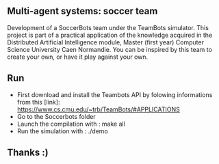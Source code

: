## Multi-agent systems: soccer team
Development of a SoccerBots team under the TeamBots simulator. This project is part of a practical application of the knowledge acquired in the Distributed Artificial Intelligence module, Master (first year) Computer Science University Caen Normandie.
You can be inspired by this team to create your own, or have it play against your own.

## Run
- First download and install the Teambots API by folowing informations from this [link]: https://www.cs.cmu.edu/~trb/TeamBots/#APPLICATIONS
- Go to the Soccerbots folder
- Launch the compilation with : make all
- Run the simulation with : ./demo

## Thanks :)
